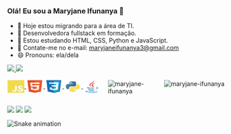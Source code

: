 ### Olá! Eu sou a Maryjane Ifunanya 👋


- 🔭  Hoje estou migrando para a área de TI.
- 👩 Desenvolvedora fullstack em formação.
- 🌱 Estou estudando HTML, CSS, Python e JavaScript.
- 📧 Contate-me no e-mail: maryjaneifunanya3@gmail.com
- 😄 Pronouns: ela/dela

<div>
  <a href="https://github.com/maryjane-ifunanya">
  <img height="180em" src="https://github-readme-stats.vercel.app/api?username=maryjane-ifunanya&show_icons=true&theme=dracula&include_all_commits=true&count_private=true"/>
  <img height="180em" src="https://github-readme-stats.vercel.app/api/top-langs/?username=maryjane-ifunanya&layout=compact&langs_count=7&theme=dracula"/>
</div>

 <div style="display: inline_block"><br>
  <img align="center" alt="Rafa-Js" height="30" width="40" src="https://raw.githubusercontent.com/devicons/devicon/master/icons/javascript/javascript-plain.svg">
  <img align="center" alt="Rafa-Ts" height="30" width="40" src="https://raw.githubusercontent.com/devicons/devicon/master/icons/html5/html5-original.svg">
  <img align="center" alt="Rafa-CSS" height="30" width="40" src="https://raw.githubusercontent.com/devicons/devicon/master/icons/css3/css3-original.svg">
  <img align="center" alt="Rafa-Python" height="30" width="40" src="https://raw.githubusercontent.com/devicons/devicon/master/icons/python/python-original.svg">
    <img align="center" alt="Java" height="30" width="40" src="https://raw.githubusercontent.com/devicons/devicon/master/icons/java/java-original.svg">
    <img align="right" alt="maryjane-ifunanya" src="https://discord.com/channels/872920372700405841/872920372700405845/877324430794194945">
    <img align="right" alt="maryjane-ifunanya" height="130" width="130" src="https://discord.com/channels/872920372700405841/872920372700405845/877324430794194945">
</div>
  
  ##
  
  <div>
 <a href="https://discord.gg/8tfTEC6G37" target="_blank"><img src="https://img.shields.io/badge/Discord-7289DA?style=for-the-badge&logo=discord&logoColor=white" target="_blank"></a> 
  <a href = "mailto:maryjaneifunanya3@gmail.com"><img src="https://img.shields.io/badge/-Gmail-%23333?style=for-the-badge&logo=gmail&logoColor=white" target="_blank"></a>
  <a href="https://www.linkedin.com/in/mary-jane-500287209" target="_blank"><img src="https://img.shields.io/badge/-LinkedIn-%230077B5?style=for-the-badge&logo=linkedin&logoColor=white" target="_blank"></a>
  </div>
  
  ![Snake animation](https://github.com/MaryJane-Ifunanya/Maryjane-Ifunanya/blob/output/github-contribution-grid-snake.svg)
